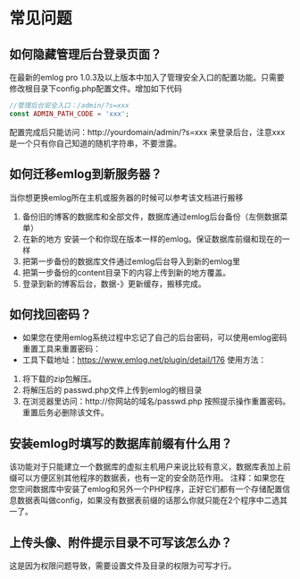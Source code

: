 # 常见问题

## 如何隐藏管理后台登录页面？

在最新的emlog pro 1.0.3及以上版本中加入了管理安全入口的配置功能。只需要修改根目录下config.php配置文件。增加如下代码

```php
//管理后台安全入口：/admin/?s=xxx
const ADMIN_PATH_CODE = 'xxx';
```

配置完成后只能访问：http://yourdomain/admin/?s=xxx 来登录后台，注意xxx是一个只有你自己知道的随机字符串，不要泄露。


## 如何迁移emlog到新服务器？

当你想更换emlog所在主机或服务器的时候可以参考该文档进行搬移

1. 备份旧的博客的数据库和全部文件，数据库通过emlog后台备份（左侧数据菜单）
2. 在新的地方 安装一个和你现在版本一样的emlog。保证数据库前缀和现在的一样
3. 把第一步备份的数据库文件通过emlog后台导入到新的emlog里
4. 把第一步备份的content目录下的内容上传到新的地方覆盖。
5. 登录到新的博客后台，数据-》更新缓存，搬移完成。

## 如何找回密码？

* 如果您在使用emlog系统过程中忘记了自己的后台密码，可以使用emlog密码重置工具来重置密码：
* 工具下载地址：https://www.emlog.net/plugin/detail/176 使用方法：

1. 将下载的zip包解压。
2. 将解压后的 passwd.php文件上传到emlog的根目录
3. 在浏览器里访问：http://你网站的域名/passwd.php 按照提示操作重置密码。重置后务必删除该文件。


## 安装emlog时填写的数据库前缀有什么用？

该功能对于只能建立一个数据库的虚拟主机用户来说比较有意义，数据库表加上前缀可以方便区别其他程序的数据表，也有一定的安全防范作用。 注释：如果您在您空间数据库中安装了emlog和另外一个PHP程序，正好它们都有一个存储配置信息数据表叫做config，如果没有数据表前缀的话那么你就只能在2个程序中二选其一了。

## 上传头像、附件提示目录不可写该怎么办？

这是因为权限问题导致，需要设置文件及目录的权限为可写才行。
